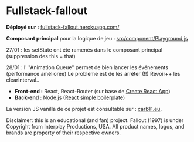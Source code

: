 # Fullstack-fallout



**Déployé sur :** [fullstack-fallout.herokuapp.com/](https://fullstack-fallout.herokuapp.com/) 

**Composant principal** pour la logique de jeu :  [src/component/Playground.js](https://github.com/Carburator11/fullstack-fallout/blob/rRefacto/src/component/Playground.js)

27/01 : les setState ont été ramenés dans le composant principal (suppression des this = that)

28/01 : l' "Animation Queue" permet de bien lancer les événements (performance améliorée)
Le problème est de les arrêter (!!) Revoir++ les clearInterval..

* **Front-end :**  React, React-Router (sur base de [Create React App](https://github.com/facebookincubator/create-react-app))
* **Back-end :**  Node.js ([React simple boilerplate](https://github.com/andela-kadeniyi/react-simple-boilerplate/))

La version JS vanilla de ce projet est consultable sur : [carb11.eu](http://carb11.eu/fallout/).

Disclaimer: this is an educational (and fan) project. Fallout (1997) is under Copyright from Interplay Productions, USA. All product names, logos, and brands are property of their respective owners.
 